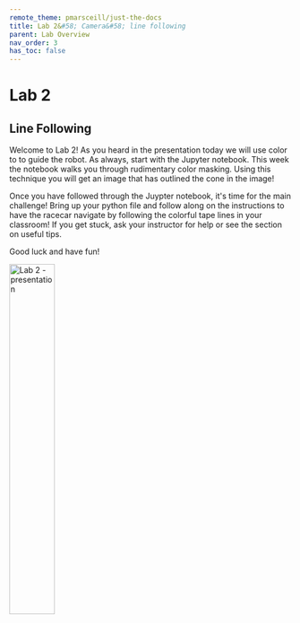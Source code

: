 ```yaml
---
remote_theme: pmarsceill/just-the-docs
title: Lab 2&#58; Camera&#58; line following
parent: Lab Overview
nav_order: 3
has_toc: false
---
```



# Lab 2
## Line Following

Welcome to Lab 2! As you heard in the presentation today we will use color to to guide the robot. As always, start with the Jupyter notebook. This week the notebook walks you through rudimentary color masking. Using this technique you will get an image that has outlined the cone in the image!

Once you have followed through the Juypter notebook, it's time for the main challenge! Bring up your python file and follow along on the instructions to have the racecar navigate by following the colorful tape lines in your classroom! If you get stuck, ask your instructor for help or see the section on useful tips.

Good luck and have fun!

<html>
   <head>
   </head>
   <body>
      <a href="https://drive.google.com/drive/u/1/folders/1it2WGJZ1x4mFQxcKl0SXKlaCdNzMLkO7">
         <img alt="Lab 2 - presentation" src="https://raw.githubusercontent.com/MatthewCalligaro/RacecarWebsite/master/assets/img/extra/computer_vision_slides.png"
         width="40%" height="40%">
      </a>
   </body>
</html>

